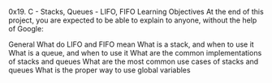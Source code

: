 0x19. C - Stacks, Queues - LIFO, FIFO
Learning Objectives
At the end of this project, you are expected to be able to explain to anyone, without the help of Google:

General
	What do LIFO and FIFO mean
	What is a stack, and when to use it
	What is a queue, and when to use it
	What are the common implementations of stacks and queues
	What are the most common use cases of stacks and queues
	What is the proper way to use global variables
